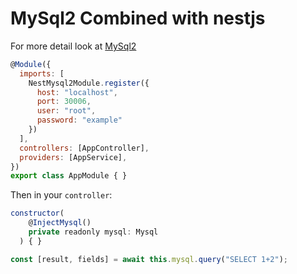 
# MySql2 Combined with nestjs

For more detail look at [MySql2](https://www.npmjs.com/package/mysql2#using-connection-pools)


```javascript
@Module({
  imports: [
    NestMysql2Module.register({
      host: "localhost",
      port: 30006,
      user: "root",
      password: "example"
    })
  ],
  controllers: [AppController],
  providers: [AppService],
})
export class AppModule { }
```


Then in your `controller`:

```javascript
constructor(
    @InjectMysql()
    private readonly mysql: Mysql
  ) { }
```


```javascript
const [result, fields] = await this.mysql.query("SELECT 1+2");

```